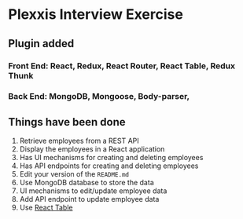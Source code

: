 # Plexxis Interview Exercise

## Plugin added

### Front End: React, Redux, React Router, React Table, Redux Thunk

### Back End: MongoDB, Mongoose, Body-parser, 

## Things have been done

1) Retrieve employees from a REST API  
2) Display the employees in a React application  
3) Has UI mechanisms for creating and deleting employees  
4) Has API endpoints for creating and deleting employees  
5) Edit your version of the `README.md`
6) Use MongoDB database to store the data
7) UI mechanisms to edit/update employee data  
8) Add API endpoint to update employee data  
9) Use [React Table](https://react-table.js.org)  

